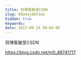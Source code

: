 ```yaml
---
title: 将博客搬至CSDN
slug: 08adaj66t3u6
hidden: true
keywords:  
date: 2017-09-24 00:04:05
---
```



将博客搬至CSDN 

https://blog.csdn.net/m0_48741717